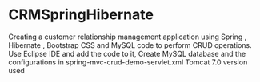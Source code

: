 # CRMSpringHibernate
Creating a customer relationship management application using Spring , Hibernate , Bootstrap CSS and MySQL code to perform CRUD operations.
Use Eclipse IDE and add the code to it, Create MySQL database and the configurations in spring-mvc-crud-demo-servlet.xml
Tomcat 7.0 version used
